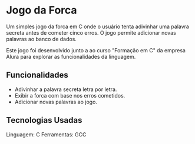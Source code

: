 # Jogo da Forca

Um simples jogo da forca em C onde o usuário tenta adivinhar uma palavra secreta antes de cometer cinco erros. O jogo permite adicionar novas palavras ao banco de dados.

Este jogo foi desenvolvido junto a ao curso "Formação em C" da empresa Alura para explorar as funcionalidades da linguagem.

## Funcionalidades

- Adivinhar a palavra secreta letra por letra.
- Exibir a forca com base nos erros cometidos.
- Adicionar novas palavras ao jogo.

## Tecnologias Usadas

Linguagem: C
Ferramentas: GCC
